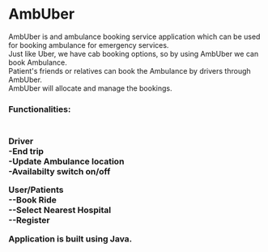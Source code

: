 # AmbUber
AmbUber is and ambulance booking service application which can be used for booking ambulance for emergency services. <br>
Just like Uber, we have cab booking options, so by using AmbUber we can book Ambulance.<br>
Patient's friends or relatives can book the Ambulance by drivers through AmbUber. <br>
AmbUber will allocate and manage the bookings. <br>

<h3>Functionalities:<h3> </br>
<b>Driver</b> </br>
-End trip <br>
-Update Ambulance location <br>
-Availabilty switch on/off <br>

<b>User/Patients</b> <br>
--Book Ride <br>
--Select Nearest Hospital <br>
--Register <br>

Application is built using Java.
